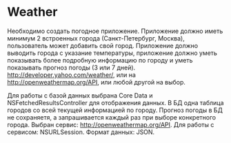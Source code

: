 Weather
=======

Необходимо создать погодное приложение. Приложение должно иметь минимум 2 встроенных города (Санкт-Петербург, Москва), 
пользователь может добавить свой город. Приложение должно выводить города с указание температуры, приложение должно уметь 
показывать более подробную информацию по городу и уметь показывать прогноз погоды (3 или 7 дней). 
http://developer.yahoo.com/weather/, или на http://openweathermap.org/API, или любой другой на выбор.

Для работы с базой данных выбрана Core Data и NSFetchedResultsController для отображения данных.
В БД одна таблица городов со всей текущей информацией по городу. Прогноз погоды в БД не сохраняетя, 
а запрашивается каждый раз при выборе конкретного города. 
Выбран сервис: http://openweathermap.org/API.
Для работы с сервисом: NSURLSession.
Формат данных: JSON.

